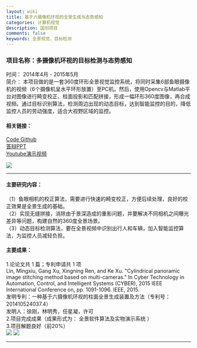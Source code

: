 ```yaml
---
layout: wiki
title: 基于六摄像机环视的全景生成与态势感知
categories: 计算机视觉
description: 国创项目
comments: false
keywords: 全景视觉，目标检测
---
```

### 项目名称：多摄像机环视的目标检测与态势感知
时间： 2014年4月 - 2015年5月 <br>
简介： 本项目做的是一套360度环形全景视觉监控系统，将同时采集6部鱼眼摄像机的视频（6个摄像机呈水平环形放置）至PC机。然后，使用Opencv与Matlab平台对图像进行畸变校正、柱面投影和匹配拼接，形成一幅环形360度图像，再合成视频。通过目标识别算法，检测周边出现的动态目标，达到智能监控的目的，降低监控人员的劳动强度，适合大视野区域的监控。
#### 相关链接：
  [Code Github](https://github.com/xugangtongji/panorama_maltab) <br>
  [答辩PPT](https://pan.baidu.com/s/1QdzAxtI5UYDp7ryXUpxsbA) <br>
  [Youtube演示视频](https://youtu.be/BB7zQSzsYVs) <br>

![](http://p5iojc2zy.bkt.clouddn.com/_wiki/_image/140128.jpg)
- - - - -
#### 主要研究内容：
（1）鱼眼相机的校正算法，需要进行快速的畸变校正，方便后续处理，良好的校正效果是全景生成的基础。 <br>
（2）实现无缝拼接，消除由于景深造成的重影问题，并要解决不同相机之间曝光差异等问题，构建自然的360度全景场景。 <br>
（3）动态目标检测算法，要在全景视频中识别出行人和车辆，加入智能监控算法，为监控人员减轻负担。 <br>

#### 主要成果：
1.论论文共 1 篇；专利申请共 1 项 <br>
 Lin, Mingxiu, Gang Xu, Xingning Ren, and Ke Xu. "Cylindrical panoramic image stitching method based on multi-cameras." In Cyber Technology in Automation, Control, and Intelligent Systems (CYBER), 2015 IEEE International Conference on, pp. 1091-1096. IEEE, 2015. <br>
 发明专利：一种基于六摄像机环视的柱面全景生成装置及方法（专利号：201410524037.4）<br>
 发明人：徐刚，林明秀，任星凝，许可<br>
2.项目完成成果（成果形式为： 全景软件算法及实物演示系统 ）<br>
3.项目解题良好（前20%）<br>
![](http://p5iojc2zy.bkt.clouddn.com/_wiki/_image/2018-03-13-16-03-31.jpg)
![](http://p5iojc2zy.bkt.clouddn.com/_wiki/_image/2018-03-13-16-04-13.jpg)

- - - -


